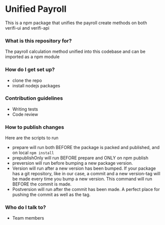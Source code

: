 # Unified Payroll #

This is a npm package that unifies the payroll create methods on both verifi-ui and verifi-api

### What is this repository for? ###

The payroll calculation method unified into this codebase and can be imported as a npm module

### How do I get set up? ###

* clone the repo
* install nodejs packages

### Contribution guidelines ###

* Writing tests
* Code review

### How to publish changes ###

Here are the scripts to run
* prepare will run both BEFORE the package is packed and published, and on local `npm install`
* prepublishOnly will run BEFORE prepare and ONLY on npm publish
* preversion will run before bumping a new package version.
* Version will run after a new version has been bumped. If your package has a git repository, like in our case, a commit and a new version-tag will be made every time you bump a new version. This command will run BEFORE the commit is made. 
* Postversion will run after the commit has been made. A perfect place for pushing the commit as well as the tag.

### Who do I talk to? ###

* Team members